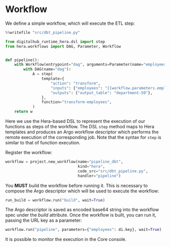 # Workflow

We define a simple workflow, which will execute the ETL step:

```python
%%writefile "src/dbt_pipeline.py"

from digitalhub_runtime_hera.dsl import step
from hera.workflows import DAG, Parameter, Workflow


def pipeline():
    with Workflow(entrypoint="dag", arguments=Parameter(name="employees")) as w:
        with DAG(name="dag"):
            A = step(
                template={
                    "action": "transform",
                    "inputs": {"employees": "{{workflow.parameters.employees}}"},
                    "outputs": {"output_table": "department-50"},
                },
                function="transform-employees",
            )
    return w
```

Here we use the Hera-based DSL to represent the execution of our functions as steps of the workflow. The DSL ``step`` method maps to Hera templates and produces an Argo workflow descriptor which performs the remote execution of the corresponding job. Note that the syntax for ``step`` is similar to that of function execution.

Register the workflow:

```python
workflow = project.new_workflow(name="pipeline_dbt",
                                kind="hera",
                                code_src="src/dbt_pipeline.py",
                                handler="pipeline")
```

You **MUST** build the workflow before running it. This is necessary to compose the Argo descriptor which will be used to execute the workflow:

```python
run_build = workflow.run("build", wait=True)
```

The Argo descriptor is saved as encoded base64 string into the workflow spec under the *build* attribute.
Once the workflow is built, you can run it, passing the URL key as a parameter:

```python
workflow.run("pipeline", parameters={"employees": di.key}, wait=True)
```

It is possible to monitor the execution in the Core console.

